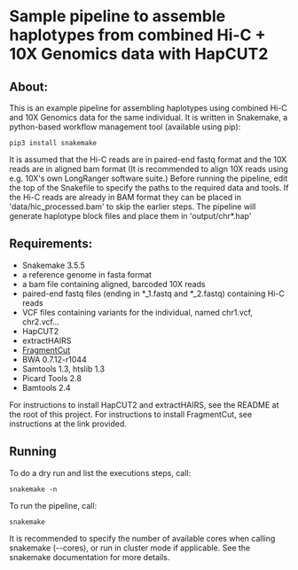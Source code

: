 Sample pipeline to assemble haplotypes from combined Hi-C + 10X Genomics data with HapCUT2
======

## About:
This is an example pipeline for assembling haplotypes using combined Hi-C
and 10X Genomics data for the same individual. It is written in Snakemake,
a python-based workflow management tool (available using pip):

```
pip3 install snakemake
```
It is assumed that the Hi-C reads are in paired-end fastq format and the
10X reads are in aligned bam format (It is recommended to align
10X reads using e.g. 10X's own LongRanger software suite.)
Before running the pipeline, edit the top of the Snakefile to specify the paths to the
required data and tools.
If the Hi-C reads are already in BAM format they can be placed in
'data/hic_processed.bam' to skip the earlier steps. The pipeline will generate
haplotype block files and place them in 'output/chr*.hap'

## Requirements:
- Snakemake 3.5.5
- a reference genome in fasta format
- a bam file containing aligned, barcoded 10X reads
- paired-end fastq files (ending in *_1.fastq and *_2.fastq) containing Hi-C reads
- VCF files containing variants for the individual, named chr1.vcf, chr2.vcf...
- HapCUT2
- extractHAIRS
- [FragmentCut](https://github.com/vibansal/HapCUT2/tree/master/FragmentCut)
- BWA 0.7.12-r1044
- Samtools 1.3, htslib 1.3
- Picard Tools 2.8
- Bamtools 2.4

For instructions to install HapCUT2 and extractHAIRS, see the README at the root of this project.
For instructions to install FragmentCut, see instructions at the link provided.

## Running
To do a dry run and list the executions steps, call:
```
snakemake -n
```
To run the pipeline, call:
```
snakemake
```
It is recommended to specify the number of available cores when calling snakemake
(--cores), or run in cluster mode if applicable.
See the snakemake documentation for more details.
